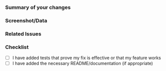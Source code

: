### Summary of your changes
<!--
Please provide a detailed description of the changes introduced by this Pull Request.
Provide a description of the main changes, as well as any additional information the code reviewer should be aware of before beginning the review process.
-->

### Screenshot/Data
<!--
If this PR adds a new feature, please add an example screenshot or data (findings json for exmaple).
-->


### Related Issues
<!--
- Related: https://github.com/elastic/security-team/issues/
- Fixes: https://github.com/elastic/security-team/issues/
-->

### Checklist
- [ ] I have added tests that prove my fix is effective or that my feature works
- [ ] I have added the necessary README/documentation (if appropriate)
